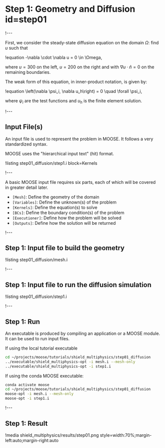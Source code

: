 # Step 1: Geometry and Diffusion id=step01

!---

First, we consider the steady-state diffusion equation on the domain $\Omega$: find $u$ such that

!equation
-\nabla \cdot \nabla u = 0 \in \Omega,

where $u = 300$ on the left, $u = 200$ on the right and with
$\nabla u \cdot \hat{n} = 0$ on the remaining boundaries.

The weak form of this equation, in inner-product notation, is given by:

!equation
\left(\nabla \psi_i, \nabla u_h\right) = 0 \quad \forall \psi_i,

where $\psi_i$ are the test functions and $u_h$ is the finite element solution.

!---

## Input File(s)

An input file is used to represent the problem in MOOSE. It follows a very standardized
syntax.

MOOSE uses the "hierarchical input text" (hit) format.

!listing step01_diffusion/step1.i block=Kernels

!---

A basic MOOSE input file requires six parts, each of which will be covered in greater detail later.

- `[Mesh]`: Define the geometry of the domain
- `[Variables]`: Define the unknown(s) of the problem
- `[Kernels]`: Define the equation(s) to solve
- `[BCs]`: Define the boundary condition(s) of the problem
- `[Executioner]`: Define how the problem will be solved
- `[Outputs]`: Define how the solution will be returned

!---

## Step 1: Input file to build the geometry

!listing step01_diffusion/mesh.i

!---

## Step 1: Input file to run the diffusion simulation

!listing step01_diffusion/step1.i

!---

## Step 1: Run

An executable is produced by compiling an application or a MOOSE module. It can be used
to run input files.

If using the local tutorial executable

```bash
cd ~/projects/moose/tutorials/shield_multiphysics/step01_diffusion
../executable/shield_multiphysics-opt -i mesh.i --mesh-only
../executable/shield_multiphysics-opt -i step1.i
```

If using the conda MOOSE executable:

```bash
conda activate moose
cd ~/projects/moose/tutorials/shield_multiphysics/step01_diffusion
moose-opt -i mesh.i --mesh-only
moose-opt -i step1.i
```

!---

## Step 1: Result

!media shield_multiphysics/results/step01.png style=width:70%;margin-left:auto;margin-right:auto
